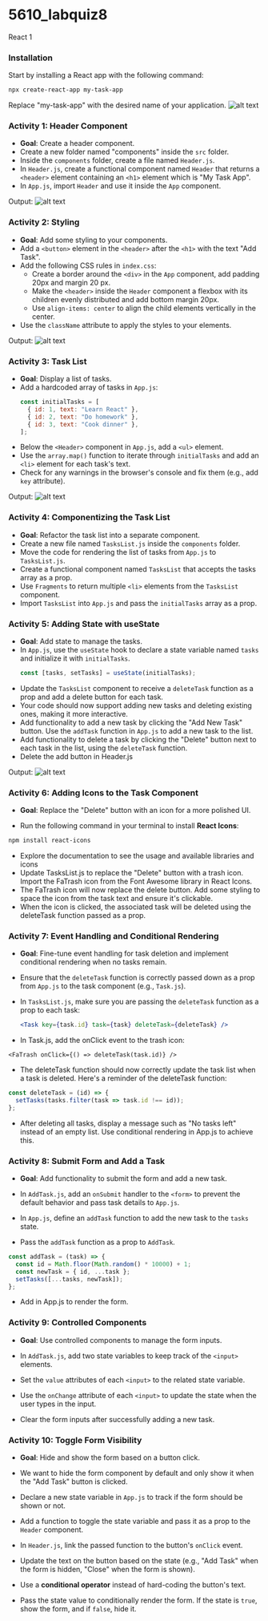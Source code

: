 # 5610_labquiz8
React 1

### Installation
Start by installing a React app with the following command:

```bash
npx create-react-app my-task-app
```

Replace "my-task-app" with the desired name of your application.
![alt text](image/image.png)

### Activity 1: Header Component

- **Goal**: Create a header component.
- Create a new folder named "components" inside the `src` folder.
- Inside the `components` folder, create a file named `Header.js`.
- In `Header.js`, create a functional component named `Header` that returns a `<header>` element containing an `<h1>` element which is "My Task App".
- In `App.js`, import `Header` and use it inside the `App` component.

Output:
![alt text](image/WX20241028-203814@2x.png)

### Activity 2: Styling

- **Goal**: Add some styling to your components.
- Add a `<button>` element in the `<header>` after the `<h1>` with the text "Add Task".
- Add the following CSS rules in `index.css`:
  - Create a border around the `<div>` in the `App` component, add padding 20px and margin 20 px.
  - Make the `<header>` inside the `Header` component a flexbox with its children evenly distributed and add bottom margin 20px. 
  - Use `align-items: center` to align the child elements vertically in the center.
- Use the `className` attribute to apply the styles to your elements.

Output:
![alt text](image/task2.png)

### Activity 3: Task List

- **Goal**: Display a list of tasks.
- Add a hardcoded array of tasks in `App.js`:
  ```javascript
  const initialTasks = [
    { id: 1, text: "Learn React" },
    { id: 2, text: "Do homework" },
    { id: 3, text: "Cook dinner" },
  ];
  ```
- Below the `<Header>` component in `App.js`, add a `<ul>` element.
- Use the `array.map()` function to iterate through `initialTasks` and add an `<li>` element for each task's text.
- Check for any warnings in the browser's console and fix them (e.g., add `key` attribute).

Output:
![alt text](image/task3.png)

### Activity 4: Componentizing the Task List 

- **Goal**: Refactor the task list into a separate component.
- Create a new file named `TasksList.js` inside the `components` folder.
- Move the code for rendering the list of tasks from `App.js` to `TasksList.js`.
- Create a functional component named `TasksList` that accepts the tasks array as a prop.
- Use `Fragments` to return multiple `<li>` elements from the `TasksList` component.
- Import `TasksList` into `App.js` and pass the `initialTasks` array as a prop.


### Activity 5: Adding State with useState

- **Goal**: Add state to manage the tasks.
- In `App.js`, use the `useState` hook to declare a state variable named `tasks` and initialize it with `initialTasks`.
  ```javascript
  const [tasks, setTasks] = useState(initialTasks);
  ```
- Update the `TasksList` component to receive a `deleteTask` function as a prop and add a delete button for each task.
- Your code should now support adding new tasks and deleting existing ones, making it more interactive.
- Add functionality to add a new task by clicking the "Add New Task" button. Use the `addTask` function in `App.js` to add a new task to the list.
- Add functionality to delete a task by clicking the "Delete" button next to each task in the list, using the `deleteTask` function.
- Delete the add button in Header.js

Output:
![alt text](image/Task5.png)

### Activity 6: Adding Icons to the Task Component

- **Goal**: Replace the "Delete" button with an icon for a more polished UI.

- Run the following command in your terminal to install **React Icons**:

```bash
npm install react-icons
```
- Explore the documentation to see the usage and available libraries and icons
- Update TasksList.js to replace the "Delete" button with a trash icon. Import the FaTrash icon from the Font Awesome library in React Icons.
- The FaTrash icon will now replace the delete button. Add some styling to space the icon from the task text and ensure it's clickable.
- When the icon is clicked, the associated task will be deleted using the deleteTask function passed as a prop.

### Activity 7: Event Handling and Conditional Rendering

- **Goal**: Fine-tune event handling for task deletion and implement conditional rendering when no tasks remain.

- Ensure that the `deleteTask` function is correctly passed down as a prop from `App.js` to the task component (e.g., `Task.js`).
- In `TasksList.js`, make sure you are passing the `deleteTask` function as a prop to each task:
 
   ```jsx
   <Task key={task.id} task={task} deleteTask={deleteTask} />
- In Task.js, add the onClick event to the trash icon:
```
<FaTrash onClick={() => deleteTask(task.id)} />
```
- The deleteTask function should now correctly update the task list when a task is deleted. Here's a reminder of the deleteTask function:

```javascript
const deleteTask = (id) => {
  setTasks(tasks.filter(task => task.id !== id));
};
```
- After deleting all tasks, display a message such as "No tasks left" instead of an empty list. Use conditional rendering in App.js to achieve this.

### Activity 8: Submit Form and Add a Task

- **Goal**: Add functionality to submit the form and add a new task.

- In `AddTask.js`, add an `onSubmit` handler to the `<form>` to prevent the default behavior and pass task details to `App.js`.

- In `App.js`, define an `addTask` function to add the new task to the `tasks` state.

- Pass the `addTask` function as a prop to `AddTask`.

```javascript
const addTask = (task) => {
  const id = Math.floor(Math.random() * 10000) + 1;
  const newTask = { id, ...task };
  setTasks([...tasks, newTask]);
};
```
- Add <AddTask onAddTask={addTask} /> in App.js to render the form.


### Activity 9: Controlled Components

- **Goal**: Use controlled components to manage the form inputs.

- In `AddTask.js`, add two state variables to keep track of the `<input>` elements.

- Set the `value` attributes of each `<input>` to the related state variable.

- Use the `onChange` attribute of each `<input>` to update the state when the user types in the input.

- Clear the form inputs after successfully adding a new task.

### Activity 10: Toggle Form Visibility

- **Goal**: Hide and show the form based on a button click.

- We want to hide the form component by default and only show it when the "Add Task" button is clicked.
- Declare a new state variable in `App.js` to track if the form should be shown or not.
- Add a function to toggle the state variable and pass it as a prop to the `Header` component.
- In `Header.js`, link the passed function to the button's `onClick` event.
- Update the text on the button based on the state (e.g., "Add Task" when the form is hidden, "Close" when the form is shown).
- Use a **conditional operator** instead of hard-coding the button's text.
- Pass the state value to conditionally render the form. If the state is `true`, show the form, and if `false`, hide it.

